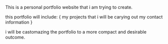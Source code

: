 This is a personal portfolio website that i am trying to create.

this portfolio will include:
{
    my projects that i will be carying out
    my contact information
}

i will be castomazing the portfolio to a more compact and desirable outcome.